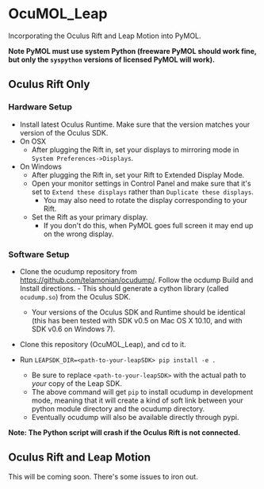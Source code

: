 # OcuMOL_Leap
Incorporating the Oculus Rift and Leap Motion into PyMOL.

**Note PyMOL must use system Python (freeware PyMOL should work fine, but only the `syspython` versions of licensed PyMOL will work).**

## Oculus Rift Only
### Hardware Setup
- Install latest Oculus Runtime. Make sure that the version matches your version of the Oculus SDK.
- On OSX
  - After plugging the Rift in, set your displays to mirroring mode in `System Preferences->Displays`.
- On Windows
  - After plugging the Rift in, set your Rift to Extended Display Mode.
  - Open your monitor settings in Control Panel and make sure that it's set to `Extend these displays` rather than `Duplicate these displays`.
    - You may also need to rotate the display corresponding to your Rift.
  - Set the Rift as your primary display.
    - If you don't do this, when PyMOL goes full screen it may end up on the wrong display.

### Software Setup
- Clone the ocudump repository from https://github.com/telamonian/ocudump/. Follow the ocdump Build and Install directions.     - This should generate a cython library (called `ocudump.so`) from the Oculus SDK. 
  - Your versions of the Oculus SDK and Runtime should be identical (this has been tested with SDK v0.5 on Mac OS X 10.10, and with SDK v0.6 on Windows 7).

- Clone this repository (OcuMOL_Leap), and cd to it.
- Run `LEAPSDK_DIR=<path-to-your-leapSDK> pip install -e .`
  - Be sure to replace `<path-to-your-leapSDK>` with the actual path to *your* copy of the Leap SDK.
  - The above command will get `pip` to install ocudump in development mode, meaning that it will create a kind of soft link between your python module directory and the ocudump directory.
  - Eventually ocudump will also be available directly through pypi.

**Note: The Python script will crash if the Oculus Rift is not connected.**

## Oculus Rift and Leap Motion
This will be coming soon. There's some issues to iron out.
